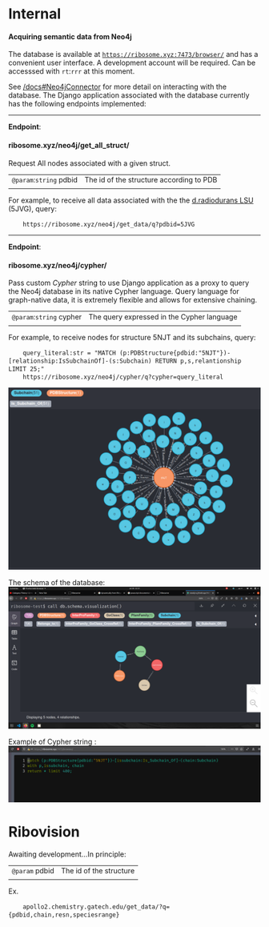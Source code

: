 # Internal

#### Acquiring semantic data from Neo4j

The database is available at [```https://ribosome.xyz:7473/browser/```](https://ribosome.xyz:7473/browser/) and has a convenient user interface. A development account will be required. Can be accesssed with ```rt```:```rrr``` at this moment.



See [/docs#Neo4jConnector]() for more detail on interacting with the database.
The Django application associated with the database currently has the following endpoints implemented: 

********
__Endpoint__: 
#### ribosome.xyz/neo4j/get_all_struct/

Request All nodes associated with a given struct.

|||
|:---|:---:|
|```@param```:```string``` pdbid| The id of the structure according to PDB|
|||

For example, to receive all data associated with the the [ d.radiodurans LSU ](http://www.rcsb.org/structure/5JVG)(5JVG), query:


        https://ribosome.xyz/neo4j/get_data/q?pdbid=5JVG



********
__Endpoint__: 
#### ribosome.xyz/neo4j/cypher/


Pass custom *Cypher* string to use Django application as a proxy to query the Neo4j database in its native Cypher language. Query language for graph-native data, it is extremely flexible and allows for extensive chaining.


|||
|:---|:---:|
|```@param```:```string``` cypher| The query expressed in the Cypher language|
|||


For example, to receive nodes for structure 5NJT and its subchains, query:

        query_literal:str = "MATCH (p:PDBStructure{pdbid:"5NJT"})-[relationship:IsSubchainOf]-(s:Subchain) RETURN p,s,relantionship LIMIT 25;"
        https://ribosome.xyz/neo4j/cypher/q?cypher=query_literal

![](Struct%20Example.png)


The schema of the database:
![](Neo4j%20Schema.png)


Example of Cypher string :
![](Cypher%20Example..png)




# Ribovision

Awaiting development...In principle:


|||
|:---|:---:|
|```@param``` pdbid| The id of the structure |
|||

Ex.

        apollo2.chemistry.gatech.edu/get_data/?q={pdbid,chain,resn,speciesrange}
